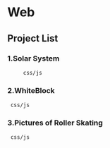 # Web

## Project List

### 1.Solar System
         css/js

### 2.WhiteBlock
	 css/js

### 3.Pictures of Roller Skating
	 css/js
